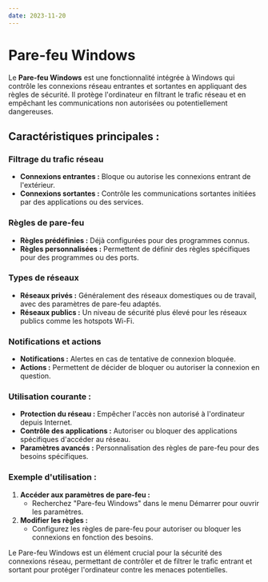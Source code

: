 ```yaml
---
date: 2023-11-20
---
```

# Pare-feu Windows

Le **Pare-feu Windows** est une fonctionnalité intégrée à Windows qui contrôle les connexions réseau entrantes et sortantes en appliquant des règles de sécurité. Il protège l'ordinateur en filtrant le trafic réseau et en empêchant les communications non autorisées ou potentiellement dangereuses.

## Caractéristiques principales :

### Filtrage du trafic réseau

- **Connexions entrantes :** Bloque ou autorise les connexions entrant de l'extérieur.
- **Connexions sortantes :** Contrôle les communications sortantes initiées par des applications ou des services.

### Règles de pare-feu

- **Règles prédéfinies :** Déjà configurées pour des programmes connus.
- **Règles personnalisées :** Permettent de définir des règles spécifiques pour des programmes ou des ports.

### Types de réseaux

- **Réseaux privés :** Généralement des réseaux domestiques ou de travail, avec des paramètres de pare-feu adaptés.
- **Réseaux publics :** Un niveau de sécurité plus élevé pour les réseaux publics comme les hotspots Wi-Fi.

### Notifications et actions

- **Notifications :** Alertes en cas de tentative de connexion bloquée.
- **Actions :** Permettent de décider de bloquer ou autoriser la connexion en question.

### Utilisation courante :

- **Protection du réseau :** Empêcher l'accès non autorisé à l'ordinateur depuis Internet.
- **Contrôle des applications :** Autoriser ou bloquer des applications spécifiques d'accéder au réseau.
- **Paramètres avancés :** Personnalisation des règles de pare-feu pour des besoins spécifiques.

### Exemple d'utilisation :

1. **Accéder aux paramètres de pare-feu :**
    - Recherchez "Pare-feu Windows" dans le menu Démarrer pour ouvrir les paramètres.
2. **Modifier les règles :**
    - Configurez les règles de pare-feu pour autoriser ou bloquer les connexions en fonction des besoins.

Le Pare-feu Windows est un élément crucial pour la sécurité des connexions réseau, permettant de contrôler et de filtrer le trafic entrant et sortant pour protéger l'ordinateur contre les menaces potentielles.